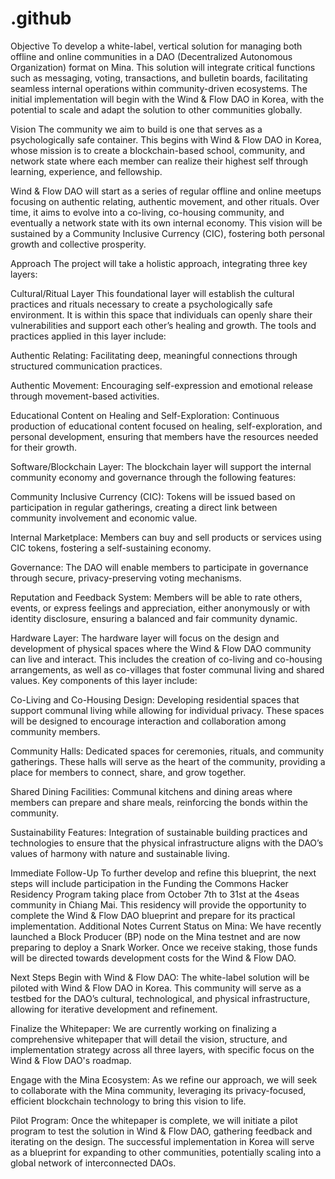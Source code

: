 # .github

Objective
To develop a white-label, vertical solution for managing both offline and online communities in a DAO (Decentralized Autonomous Organization) format on Mina. This solution will integrate critical functions such as messaging, voting, transactions, and bulletin boards, facilitating seamless internal operations within community-driven ecosystems. The initial implementation will begin with the Wind & Flow DAO in Korea, with the potential to scale and adapt the solution to other communities globally.

Vision
The community we aim to build is one that serves as a psychologically safe container. This begins with Wind & Flow DAO in Korea, whose mission is to create a blockchain-based school, community, and network state where each member can realize their highest self through learning, experience, and fellowship.

Wind & Flow DAO will start as a series of regular offline and online meetups focusing on authentic relating, authentic movement, and other rituals. Over time, it aims to evolve into a co-living, co-housing community, and eventually a network state with its own internal economy. This vision will be sustained by a Community Inclusive Currency (CIC), fostering both personal growth and collective prosperity.

Approach
The project will take a holistic approach, integrating three key layers:

Cultural/Ritual Layer
This foundational layer will establish the cultural practices and rituals necessary to create a psychologically safe environment. It is within this space that individuals can openly share their vulnerabilities and support each other’s healing and growth. The tools and practices applied in this layer include:

Authentic Relating:
Facilitating deep, meaningful connections through structured communication practices.

Authentic Movement:
Encouraging self-expression and emotional release through movement-based activities.

Educational Content on Healing and Self-Exploration:
Continuous production of educational content focused on healing, self-exploration, and personal development, ensuring that members have the resources needed for their growth.

Software/Blockchain Layer:
The blockchain layer will support the internal community economy and governance through the following features:

Community Inclusive Currency (CIC):
Tokens will be issued based on participation in regular gatherings, creating a direct link between community involvement and economic value.

Internal Marketplace:
Members can buy and sell products or services using CIC tokens, fostering a self-sustaining economy.

Governance:
The DAO will enable members to participate in governance through secure, privacy-preserving voting mechanisms.

Reputation and Feedback System:
Members will be able to rate others, events, or express feelings and appreciation, either anonymously or with identity disclosure, ensuring a balanced and fair community dynamic.

Hardware Layer:
The hardware layer will focus on the design and development of physical spaces where the Wind & Flow DAO community can live and interact. This includes the creation of co-living and co-housing arrangements, as well as co-villages that foster communal living and shared values. Key components of this layer include:

Co-Living and Co-Housing Design:
Developing residential spaces that support communal living while allowing for individual privacy. These spaces will be designed to encourage interaction and collaboration among community members.

Community Halls:
Dedicated spaces for ceremonies, rituals, and community gatherings. These halls will serve as the heart of the community, providing a place for members to connect, share, and grow together.

Shared Dining Facilities:
Communal kitchens and dining areas where members can prepare and share meals, reinforcing the bonds within the community.

Sustainability Features:
Integration of sustainable building practices and technologies to ensure that the physical infrastructure aligns with the DAO’s values of harmony with nature and sustainable living.

Immediate Follow-Up
To further develop and refine this blueprint, the next steps will include participation in the Funding the Commons Hacker Residency Program taking place from October 7th to 31st at the 4seas community in Chiang Mai. This residency will provide the opportunity to complete the Wind & Flow DAO blueprint and prepare for its practical implementation. Additional Notes Current Status on Mina: We have recently launched a Block Producer (BP) node on the Mina testnet and are now preparing to deploy a Snark Worker. Once we receive staking, those funds will be directed towards development costs for the Wind & Flow DAO.

Next Steps
Begin with Wind & Flow DAO:
The white-label solution will be piloted with Wind & Flow DAO in Korea. This community will serve as a testbed for the DAO’s cultural, technological, and physical infrastructure, allowing for iterative development and refinement.

Finalize the Whitepaper:
We are currently working on finalizing a comprehensive whitepaper that will detail the vision, structure, and implementation strategy across all three layers, with specific focus on the Wind & Flow DAO's roadmap.

Engage with the Mina Ecosystem:
As we refine our approach, we will seek to collaborate with the Mina community, leveraging its privacy-focused, efficient blockchain technology to bring this vision to life.

Pilot Program:
Once the whitepaper is complete, we will initiate a pilot program to test the solution in Wind & Flow DAO, gathering feedback and iterating on the design. The successful implementation in Korea will serve as a blueprint for expanding to other communities, potentially scaling into a global network of interconnected DAOs.

